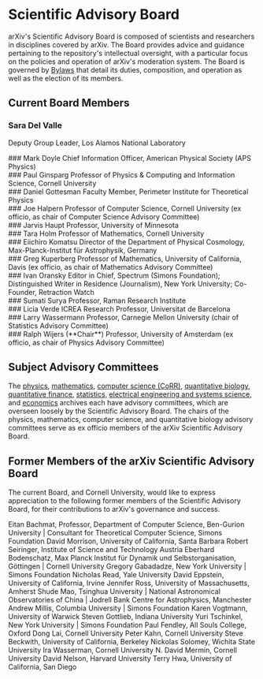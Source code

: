 # Scientific Advisory Board

arXiv's Scientific Advisory Board is composed of scientists and researchers in disciplines covered by arXiv. The Board provides advice and guidance pertaining to the repository's intellectual oversight, with a particular focus on the policies and operation of arXiv's moderation system. The Board is governed by [Bylaws](../../about/sab_bylaws.md) that detail its duties, composition, and operation as well as the election of its members.

## Current Board Members

<div class="grid-blocks" markdown="1">
<div class="block" markdown="1">

### Sara Del Valle
Deputy Group Leader, Los Alamos National Laboratory

</div>
<div class="block" markdown="1">
### Mark Doyle
Chief Information Officer, American Physical Society (APS Physics)
</div>
<div class="block" markdown="1">
### Paul Ginsparg
Professor of Physics & Computing and Information
Science, Cornell University
</div>
<div class="block" markdown="1">
### Daniel Gottesman
Faculty Member, Perimeter Institute for
Theoretical Physics
</div>
<div class="block" markdown="1">
### Joe Halpern
Professor of Computer Science, Cornell University (ex
officio, as chair of Computer Science Advisory Committee)
</div>
<div class="block" markdown="1">
### Jarvis Haupt
Professor, University of Minnesota
</div>
<div class="block" markdown="1">
### Tara Holm
Professor of Mathematics, Cornell University
</div>
<div class="block" markdown="1">
### Eiichiro Komatsu
Director of the Department of Physical Cosmology, Max-Planck-Institut für Astrophysik, Germany
</div>
<div class="block" markdown="1">
### Greg Kuperberg
Professor of Mathematics, University of California,
Davis (ex officio, as chair of Mathematics Advisory Committee)
</div>
<div class="block" markdown="1">
### Ivan Oransky
Editor in Chief, Spectrum (Simons Foundation); Distinguished Writer in Residence (Journalism), New York University; Co-Founder, Retraction Watch
</div>
<div class="block" markdown="1">
### Sumati Surya
Professor, Raman Research Institute
</div>
<div class="block" markdown="1">
### Licia Verde
ICREA Research Professor, Universitat de Barcelona
</div>
<div class="block" markdown="1">
### Larry Wassermann
Professor, Carnegie Mellon University (chair of Statistics Advisory Committee)
</div>
<div class="block" markdown="1">
### Ralph Wijers (**Chair**)
Professor, University of Amsterdam (ex officio, as chair of Physics Advisory Committee)

</div>
</div>

## Subject Advisory Committees

The [physics](../../help/physics/index.md#AdvisoryCommittee),
[mathematics](../../help/math/index.md#AdvisoryCommittee), 
[computer science (CoRR)](../../help/cs/index.md),
[quantitative biology](../../help/q-bio/index.md#AdvisoryCommittee), 
[quantitative finance](../../help/q-fin/index.md#AdvisoryCommittee),
[statistics](../../help/statistics/index.md#AdvisoryCommittee),
[electrical engineering and systems science](../../help/eess/index.md#AdvisoryCommittee),
and [economics](../../help/econ/index.md#AdvisoryCommittee) archives each have
advisory committees, which are overseen loosely by the Scientific
Advisory Board. The chairs of the physics, mathematics, computer
science, and quantitative biology advisory committees serve as ex
officio members of the arXiv Scientific Advisory Board.

## Former Members of the arXiv Scientific Advisory Board

The current Board, and Cornell University, would like to express
appreciation to the following former members of the Scientific Advisory
Board, for their contributions to arXiv's governance and success.

Eitan Bachmat, Professor, Department of Computer Science, Ben-Gurion University \| Consultant for Theoretical Computer Science, Simons Foundation
David Morrison, University of California, Santa Barbara
Robert Seiringer, Institute of Science and Technology Austria
Eberhard Bodenschatz, Max Planck Institut für Dynamik und Selbstorganisation, Göttingen \| Cornell University
Gregory Gabadadze, New York University \| Simons Foundation
Nicholas Read, Yale University
David Eppstein, University of California, Irvine
Jennifer Ross, University of Massachusetts, Amherst
Shude Mao, Tsinghua University \| National Astronomical
Observatories of China \| Jodrell Bank Centre for Astrophysics,
Manchester
Andrew Millis, Columbia University \| Simons Foundation
Karen Vogtmann, University of Warwick
Steven Gottlieb, Indiana University
Yuri Tschinkel, New York University \| Simons Foundation
Paul Fendley, All Souls College, Oxford
Dong Lai, Cornell University
Peter Kahn, Cornell University
Steve Beckwith, University of California, Berkeley
Nickolas Solomey, Wichita State University
Ira Wasserman, Cornell University
N. David Mermin, Cornell University
David Nelson, Harvard University
Terry Hwa, University of California, San Diego
